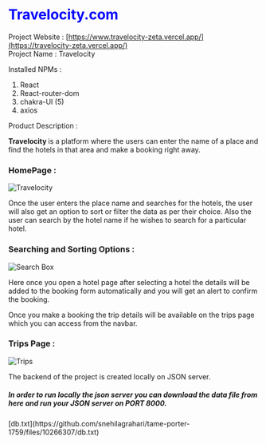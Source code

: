 <h1 style="color:blue;"> Travelocity.com </h1>

Project Website : [https://www.travelocity-zeta.vercel.app/](https://travelocity-zeta.vercel.app/) <br/>
Project Name : Travelocity <br/>


Installed NPMs :

1. React
2. React-router-dom
3. chakra-UI (5)
4. axios

Product Description : 

<b>Travelocity </b> is a platform where the users can enter the name of a place and find the hotels in that area and make a booking right away.<br/>

<h3>HomePage : </h3>

![Travelocity](https://user-images.githubusercontent.com/112630634/208607701-f8e72cd2-f0ff-44fb-9f60-fe33775ae9da.png)


Once the user enters the place name and searches for the hotels, the user will also get an option to sort or filter the data as per their choice. Also the user can search by the hotel name if he wishes to search for a particular hotel.

<h3> Searching and Sorting Options : </h3>

![Search Box](https://user-images.githubusercontent.com/112630634/208608658-194050e2-ccd3-4a4c-b1f3-fa22e1d86909.png)

Here once you open a hotel page after selecting a hotel the details will be added to the booking form automatically and you will get an alert to confirm the booking.

Once you make a booking the trip details will be available on the trips page which you can access from the navbar.

<h3>Trips Page : </h3>

![Trips](https://user-images.githubusercontent.com/112630634/208609059-6920acbc-6c4d-4406-93fb-8ae1dd4bc718.png)


The backend of the project is created locally on JSON server.<br/>
<h5 color='red'>In order to run locally the json server you can download the data file from here and run your JSON server on PORT 8000.</h5>
[db.txt](https://github.com/snehilagrahari/tame-porter-1759/files/10266307/db.txt)







